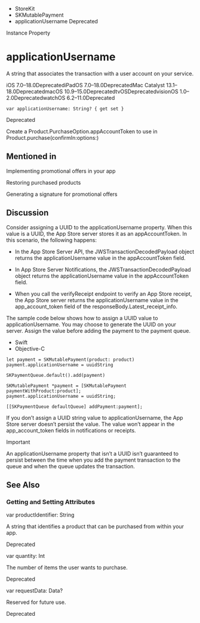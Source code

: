 

- StoreKit
- SKMutablePayment
-  applicationUsername Deprecated

Instance Property

# applicationUsername

A string that associates the transaction with a user account on your service.

iOS 7.0–18.0DeprecatediPadOS 7.0–18.0DeprecatedMac Catalyst 13.1–18.0DeprecatedmacOS 10.9–15.0DeprecatedtvOSDeprecatedvisionOS 1.0–2.0DeprecatedwatchOS 6.2–11.0Deprecated

``` source
var applicationUsername: String? { get set }
```

Deprecated

Create a Product.PurchaseOption.appAccountToken to use in Product.purchase(confirmIn:options:)

## Mentioned in 

Implementing promotional offers in your app

Restoring purchased products

Generating a signature for promotional offers

## Discussion

Consider assigning a UUID to the applicationUsername property. When this value is a UUID, the App Store server stores it as an appAccountToken. In this scenario, the following happens:

- In the App Store Server API, the JWSTransactionDecodedPayload object returns the applicationUsername value in the appAccountToken field.

- In App Store Server Notifications, the JWSTransactionDecodedPayload object returns the applicationUsername value in the appAccountToken field.

- When you call the verifyReceipt endpoint to verify an App Store receipt, the App Store server returns the applicationUsername value in the app_account_token field of the responseBody.Latest_receipt_info.

The sample code below shows how to assign a UUID value to applicationUsername. You may choose to generate the UUID on your server. Assign the value before adding the payment to the payment queue.

- Swift
- Objective-C

```
let payment = SKMutablePayment(product: product)
payment.applicationUsername = uuidString

SKPaymentQueue.default().add(payment)
```

```
SKMutablePayment *payment = [SKMutablePayment paymentWithProduct:product];
payment.applicationUsername = uuidString;

[[SKPaymentQueue defaultQueue] addPayment:payment];
```

If you don’t assign a UUID string value to applicationUsername, the App Store server doesn’t persist the value. The value won’t appear in the app_account_token fields in notifications or receipts.

Important

An applicationUsername property that isn’t a UUID isn’t guaranteed to persist between the time when you add the payment transaction to the queue and when the queue updates the transaction.

## See Also

### Getting and Setting Attributes

var productIdentifier: String

A string that identifies a product that can be purchased from within your app.

Deprecated

var quantity: Int

The number of items the user wants to purchase.

Deprecated

var requestData: Data?

Reserved for future use.

Deprecated

